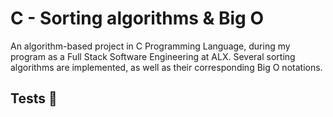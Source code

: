 # C - Sorting algorithms & Big O

An algorithm-based project in C Programming Language, during my program as a Full Stack Software Engineering at ALX. Several sorting algorithms are implemented, as well as their corresponding Big O notations.

## Tests 🧪


